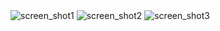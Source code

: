 <img src="./img/screen/Screen_Shot_1" alt="screen_shot1">
<img src="./img/screen/Screen_Shot_2" alt="screen_shot2">
<img src="./img/screen/Screen_Shot_3" alt="screen_shot3">
